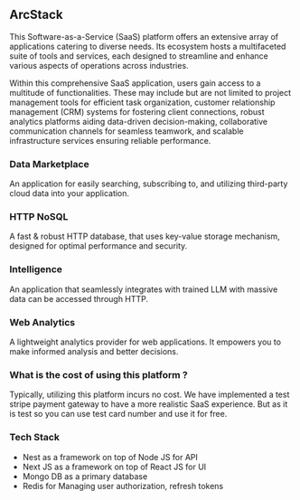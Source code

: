 ## ArcStack

This Software-as-a-Service (SaaS) platform offers an extensive array of applications catering to diverse needs. Its ecosystem hosts a multifaceted suite of tools and services, each designed to streamline and enhance various aspects of operations across industries.

Within this comprehensive SaaS application, users gain access to a multitude of functionalities. These may include but are not limited to project management tools for efficient task organization, customer relationship management (CRM) systems for fostering client connections, robust analytics platforms aiding data-driven decision-making, collaborative communication channels for seamless teamwork, and scalable infrastructure services ensuring reliable performance.

### Data Marketplace

An application for easily searching, subscribing to, and utilizing third-party cloud data into your application.

### HTTP NoSQL

A fast & robust HTTP database, that uses key-value storage mechanism, designed for optimal performance and security.

### Intelligence

An application that seamlessly integrates with trained LLM with massive data can be accessed through HTTP.

### Web Analytics

A lightweight analytics provider for web applications. It empowers you to make informed analysis and better decisions.

### What is the cost of using this platform ?

Typically, utilizing this platform incurs no cost. We have implemented a test stripe payment gateway to have a more realistic SaaS
experience. But as it is test so you can use test card number and use it for free.

### Tech Stack

- Nest as a framework on top of Node JS for API
- Next JS as a framework on top of React JS for UI
- Mongo DB as a primary database
- Redis for Managing user authorization, refresh tokens
